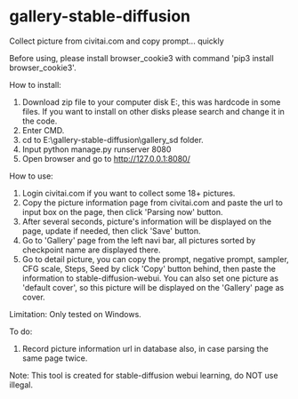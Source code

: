 # gallery-stable-diffusion
Collect picture from civitai.com and copy prompt... quickly

Before using, please install browser_cookie3 with command 'pip3 install browser_cookie3'.

How to install:
1. Download zip file to your computer disk E:, this was hardcode in some files. If you want to install on other disks please search and change it in the code.
2. Enter CMD.
3. cd to E:\gallery-stable-diffusion\gallery_sd folder.
4. Input python manage.py runserver 8080
5. Open browser and go to http://127.0.0.1:8080/

How to use:
1. Login civitai.com if you want to collect some 18+ pictures.
2. Copy the picture information page from civitai.com and paste the url to input box on the page, then click 'Parsing now' button.
3. After several seconds, picture's information will be displayed on the page, update if needed, then click 'Save' button.
4. Go to 'Gallery' page from the left navi bar, all pictures sorted by checkpoint name are displayed there.
5. Go to detail picture, you can copy the prompt, negative prompt, sampler, CFG scale, Steps, Seed by click 'Copy' button behind, then paste the information to stable-diffusion-webui. You can also set one picture as 'default cover', so this picture will be displayed on the 'Gallery' page as cover.

Limitation:
Only tested on Windows.

To do:
1. Record picture information url in database also, in case parsing the same page twice.

Note:
This tool is created for stable-diffusion webui learning, do NOT use illegal.
